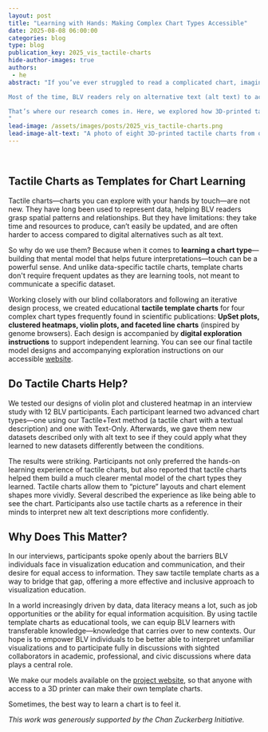 ```yaml
---
layout: post
title: "Learning with Hands: Making Complex Chart Types Accessible"
date: 2025-08-08 06:00:00
categories: blog
type: blog
publication_key: 2025_vis_tactile-charts
hide-author-images: true
authors: 
 - he
abstract: "If you’ve ever struggled to read a complicated chart, imagine trying to understand it without ever seeing it at all. For blind and low-vision (BLV) individuals, that’s not just a thought experiment—it’s a daily reality. 

Most of the time, BLV readers rely on alternative text (alt text) to access charts. Alt text works well for something simple, like a bar chart. But for more complex visualizations—think violin plots—it can be confusing. Without a mental model of the chart type, even the clearest description can seem abstract and incomplete.

That’s where our research comes in. Here, we explored how 3D-printed tactile “template charts” can help BLV individuals learn chart types. Rather than aiming to represent a dataset, these templates help BLV individuals grasp the core concept of each chart type.
"
lead-image: /assets/images/posts/2025_vis_tactile-charts.png
lead-image-alt-text: "A photo of eight 3D-printed tactile charts from our design iteration. There are four chart types—UpSet plots, clustered heatmaps, violin plots, and faceted line charts—with two design variations for each type."
---
```


<br>

## Tactile Charts as Templates for Chart Learning

Tactile charts—charts you can explore with your hands by touch—are not new. They have long been used to represent data, helping BLV readers grasp spatial patterns and relationships. But they have limitations: they take time and resources to produce, can’t easily be updated, and are often harder to access compared to digital alternatives such as alt text.

So why do we use them? Because when it comes to **learning a chart type**—building that mental model that helps future interpretations—touch can be a powerful sense. And unlike data-specific tactile charts, template charts don't require frequent updates as they are learning tools, not meant to communicate a specific dataset.


Working closely with our blind collaborators and following an iterative design process, we created educational **tactile template charts** for four complex chart types frequently found in scientific publications: **UpSet plots, clustered heatmaps, violin plots, and faceted line charts** (inspired by genome browsers). Each design is accompanied by **digital exploration instructions** to support independent learning. You can see our final tactile model designs and accompanying exploration instructions on our accessible [website](https://vdl.sci.utah.edu/tactile-charts/).

## Do Tactile Charts Help?

We tested our designs of violin plot and clustered heatmap in an interview study with 12 BLV participants. Each participant learned two advanced chart types—one using our Tactile+Text method (a tactile chart with a textual description) and one with Text-Only. Afterwards, we gave them new datasets described only with alt text to see if they could apply what they learned to new datasets differently between the conditions. 

The results were striking. Participants not only preferred the hands-on learning experience of tactile charts, but also reported that tactile charts helped them build a much clearer mental model of the chart types they learned. Tactile charts allow them to “picture” layouts and chart element shapes more vividly. Several described the experience as like being able to see the chart. Participants also use tactile charts as a reference in their minds to interpret new alt text descriptions more confidently. 

## Why Does This Matter?
In our interviews, participants spoke openly about the barriers BLV individuals face in visualization education and communication, and their desire for equal access to information. They saw tactile template charts as a way to bridge that gap, offering a more effective and inclusive approach to visualization education.

In a world increasingly driven by data, data literacy means a lot, such as job opportunities or the ability for equal information acquisition. By using tactile template charts as educational tools, we can equip BLV learners with transferable knowledge—knowledge that carries over to new contexts. Our hope is to empower BLV individuals to be better able to interpret unfamiliar visualizations and to participate fully in discussions with sighted collaborators in academic, professional, and civic discussions where data plays a central role. 

We make our models available on the [project website]((https://vdl.sci.utah.edu/tactile-charts/)), so that anyone with access to a 3D printer can make their own template charts. 

Sometimes, the best way to learn a chart is to feel it.


*This work was generously supported by the Chan Zuckerberg Initiative.*
